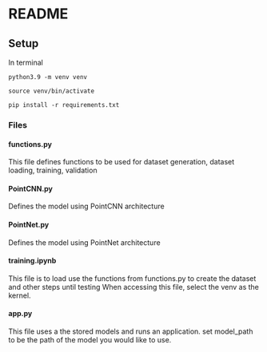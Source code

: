 # README 

## Setup

In terminal
```
python3.9 -m venv venv 
```
```
source venv/bin/activate
```
```
pip install -r requirements.txt
```


### Files

#### functions.py

This file defines functions to be used for dataset generation, dataset loading, training, validation

#### PointCNN.py

Defines the model using PointCNN architecture 

#### PointNet.py

Defines the model using PointNet architecture

#### training.ipynb

This file is to load use the functions from functions.py to create the dataset and other steps until testing
When accessing this file, select the venv as the kernel.

#### app.py 

This file uses a the stored models and runs an application.
set model_path to be the path of the model you would like to use. 